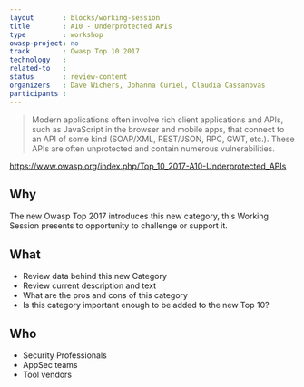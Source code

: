 ```yaml
---
layout       : blocks/working-session
title        : A10 - Underprotected APIs
type         : workshop
owasp-project: no
track        : Owasp Top 10 2017
technology   :
related-to   :
status       : review-content
organizers   : Dave Wichers, Johanna Curiel, Claudia Cassanovas
participants :
---
```


> Modern applications often involve rich client applications and APIs, such as JavaScript in the browser and mobile apps, that connect to an API of some kind (SOAP/XML, REST/JSON, RPC, GWT, etc.). These APIs are often unprotected and contain numerous vulnerabilities.

https://www.owasp.org/index.php/Top_10_2017-A10-Underprotected_APIs


## Why

The new Owasp Top 2017 introduces this new category, this Working Session presents to opportunity to challenge or support it.

## What

 - Review data behind this new Category
 - Review current description and text
 - What are the pros and cons of this category
 - Is this category important enough to be added to the new Top 10?

## Who

 - Security Professionals
 - AppSec teams
 - Tool vendors
